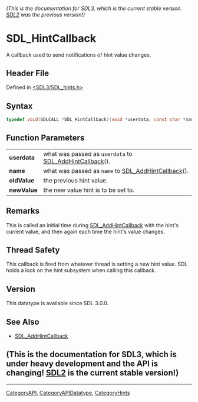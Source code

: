 ###### (This is the documentation for SDL3, which is the current stable version. [SDL2](https://wiki.libsdl.org/SDL2/) was the previous version!)
# SDL_HintCallback

A callback used to send notifications of hint value changes.

## Header File

Defined in [<SDL3/SDL_hints.h>](https://github.com/libsdl-org/SDL/blob/main/include/SDL3/SDL_hints.h)

## Syntax

```c
typedef void(SDLCALL *SDL_HintCallback)(void *userdata, const char *name, const char *oldValue, const char *newValue);
```

## Function Parameters

|              |                                                                                |
| ------------ | ------------------------------------------------------------------------------ |
| **userdata** | what was passed as `userdata` to [SDL_AddHintCallback](SDL_AddHintCallback)(). |
| **name**     | what was passed as `name` to [SDL_AddHintCallback](SDL_AddHintCallback)().     |
| **oldValue** | the previous hint value.                                                       |
| **newValue** | the new value hint is to be set to.                                            |

## Remarks

This is called an initial time during
[SDL_AddHintCallback](SDL_AddHintCallback) with the hint's current value,
and then again each time the hint's value changes.

## Thread Safety

This callback is fired from whatever thread is setting a new hint value.
SDL holds a lock on the hint subsystem when calling this callback.

## Version

This datatype is available since SDL 3.0.0.

## See Also

- [SDL_AddHintCallback](SDL_AddHintCallback)


## (This is the documentation for SDL3, which is under heavy development and the API is changing! [SDL2](https://wiki.libsdl.org/SDL2/) is the current stable version!)



----
[CategoryAPI](CategoryAPI), [CategoryAPIDatatype](CategoryAPIDatatype), [CategoryHints](CategoryHints)

